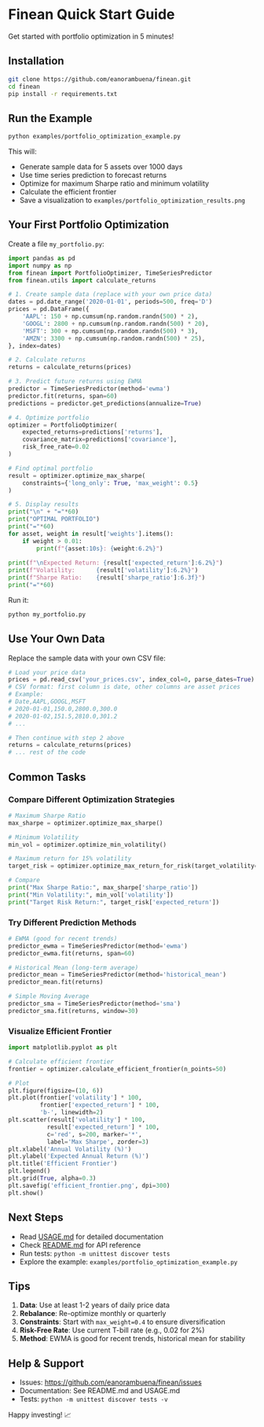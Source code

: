 # Finean Quick Start Guide

Get started with portfolio optimization in 5 minutes!

## Installation

```bash
git clone https://github.com/eanorambuena/finean.git
cd finean
pip install -r requirements.txt
```

## Run the Example

```bash
python examples/portfolio_optimization_example.py
```

This will:
- Generate sample data for 5 assets over 1000 days
- Use time series prediction to forecast returns
- Optimize for maximum Sharpe ratio and minimum volatility
- Calculate the efficient frontier
- Save a visualization to `examples/portfolio_optimization_results.png`

## Your First Portfolio Optimization

Create a file `my_portfolio.py`:

```python
import pandas as pd
import numpy as np
from finean import PortfolioOptimizer, TimeSeriesPredictor
from finean.utils import calculate_returns

# 1. Create sample data (replace with your own price data)
dates = pd.date_range('2020-01-01', periods=500, freq='D')
prices = pd.DataFrame({
    'AAPL': 150 + np.cumsum(np.random.randn(500) * 2),
    'GOOGL': 2800 + np.cumsum(np.random.randn(500) * 20),
    'MSFT': 300 + np.cumsum(np.random.randn(500) * 3),
    'AMZN': 3300 + np.cumsum(np.random.randn(500) * 25),
}, index=dates)

# 2. Calculate returns
returns = calculate_returns(prices)

# 3. Predict future returns using EWMA
predictor = TimeSeriesPredictor(method='ewma')
predictor.fit(returns, span=60)
predictions = predictor.get_predictions(annualize=True)

# 4. Optimize portfolio
optimizer = PortfolioOptimizer(
    expected_returns=predictions['returns'],
    covariance_matrix=predictions['covariance'],
    risk_free_rate=0.02
)

# Find optimal portfolio
result = optimizer.optimize_max_sharpe(
    constraints={'long_only': True, 'max_weight': 0.5}
)

# 5. Display results
print("\n" + "="*60)
print("OPTIMAL PORTFOLIO")
print("="*60)
for asset, weight in result['weights'].items():
    if weight > 0.01:
        print(f"{asset:10s}: {weight:6.2%}")
        
print(f"\nExpected Return: {result['expected_return']:6.2%}")
print(f"Volatility:      {result['volatility']:6.2%}")
print(f"Sharpe Ratio:    {result['sharpe_ratio']:6.3f}")
print("="*60)
```

Run it:

```bash
python my_portfolio.py
```

## Use Your Own Data

Replace the sample data with your own CSV file:

```python
# Load your price data
prices = pd.read_csv('your_prices.csv', index_col=0, parse_dates=True)
# CSV format: first column is date, other columns are asset prices
# Example:
# Date,AAPL,GOOGL,MSFT
# 2020-01-01,150.0,2800.0,300.0
# 2020-01-02,151.5,2810.0,301.2
# ...

# Then continue with step 2 above
returns = calculate_returns(prices)
# ... rest of the code
```

## Common Tasks

### Compare Different Optimization Strategies

```python
# Maximum Sharpe Ratio
max_sharpe = optimizer.optimize_max_sharpe()

# Minimum Volatility
min_vol = optimizer.optimize_min_volatility()

# Maximum return for 15% volatility
target_risk = optimizer.optimize_max_return_for_risk(target_volatility=0.15)

# Compare
print("Max Sharpe Ratio:", max_sharpe['sharpe_ratio'])
print("Min Volatility:", min_vol['volatility'])
print("Target Risk Return:", target_risk['expected_return'])
```

### Try Different Prediction Methods

```python
# EWMA (good for recent trends)
predictor_ewma = TimeSeriesPredictor(method='ewma')
predictor_ewma.fit(returns, span=60)

# Historical Mean (long-term average)
predictor_mean = TimeSeriesPredictor(method='historical_mean')
predictor_mean.fit(returns)

# Simple Moving Average
predictor_sma = TimeSeriesPredictor(method='sma')
predictor_sma.fit(returns, window=30)
```

### Visualize Efficient Frontier

```python
import matplotlib.pyplot as plt

# Calculate efficient frontier
frontier = optimizer.calculate_efficient_frontier(n_points=50)

# Plot
plt.figure(figsize=(10, 6))
plt.plot(frontier['volatility'] * 100, 
         frontier['expected_return'] * 100, 
         'b-', linewidth=2)
plt.scatter(result['volatility'] * 100,
           result['expected_return'] * 100,
           c='red', s=200, marker='*', 
           label='Max Sharpe', zorder=3)
plt.xlabel('Annual Volatility (%)')
plt.ylabel('Expected Annual Return (%)')
plt.title('Efficient Frontier')
plt.legend()
plt.grid(True, alpha=0.3)
plt.savefig('efficient_frontier.png', dpi=300)
plt.show()
```

## Next Steps

- Read [USAGE.md](USAGE.md) for detailed documentation
- Check [README.md](README.md) for API reference
- Run tests: `python -m unittest discover tests`
- Explore the example: `examples/portfolio_optimization_example.py`

## Tips

1. **Data**: Use at least 1-2 years of daily price data
2. **Rebalance**: Re-optimize monthly or quarterly
3. **Constraints**: Start with `max_weight=0.4` to ensure diversification
4. **Risk-Free Rate**: Use current T-bill rate (e.g., 0.02 for 2%)
5. **Method**: EWMA is good for recent trends, historical mean for stability

## Help & Support

- Issues: https://github.com/eanorambuena/finean/issues
- Documentation: See README.md and USAGE.md
- Tests: `python -m unittest discover tests -v`

Happy investing! 📈
